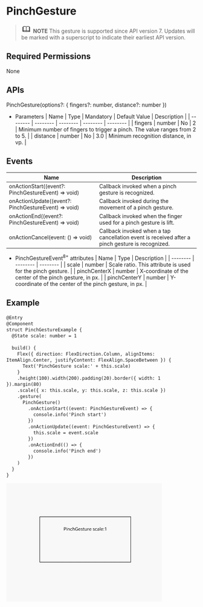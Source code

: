 # PinchGesture


> ![icon-note.gif](public_sys-resources/icon-note.gif) **NOTE**
> This gesture is supported since API version 7. Updates will be marked with a superscript to indicate their earliest API version.


## Required Permissions

None


## APIs

PinchGesture(options?: { fingers?: number, distance?: number })

- Parameters
    | Name | Type | Mandatory | Default Value | Description | 
  | -------- | -------- | -------- | -------- | -------- |
  | fingers | number | No | 2 | Minimum number of fingers to trigger a pinch. The value ranges from 2 to 5. | 
  | distance | number | No | 3.0 | Minimum recognition distance, in vp. | 


## Events

  | Name | Description | 
| -------- | -------- |
| onActionStart((event?: PinchGestureEvent) =&gt; void) | Callback invoked when a pinch gesture is recognized. | 
| onActionUpdate((event?: PinchGestureEvent) =&gt; void) | Callback invoked during the movement of a pinch gesture. | 
| onActionEnd((event?: PinchGestureEvent) =&gt; void) | Callback invoked when the finger used for a pinch gesture is lift. | 
| onActionCancel(event: () =&gt; void) | Callback invoked when a tap cancellation event is received after a pinch gesture is recognized. | 

- PinchGestureEvent<sup>8+</sup> attributes
    | Name | Type | Description | 
  | -------- | -------- | -------- |
  | scale | number | Scale ratio. This attribute is used for the pinch gesture. | 
  | pinchCenterX | number | X-coordinate of the center of the pinch gesture, in px. | 
  | pinchCenterY | number | Y-coordinate of the center of the pinch gesture, in px. | 


## Example


```
@Entry
@Component
struct PinchGestureExample {
  @State scale: number = 1

  build() {
    Flex({ direction: FlexDirection.Column, alignItems: ItemAlign.Center, justifyContent: FlexAlign.SpaceBetween }) {
      Text('PinchGesture scale:' + this.scale)
    }
    .height(100).width(200).padding(20).border({ width: 1 }).margin(80)
    .scale({ x: this.scale, y: this.scale, z: this.scale })
    .gesture(
      PinchGesture()
        .onActionStart((event: PinchGestureEvent) => {
          console.info('Pinch start')
        })
        .onActionUpdate((event: PinchGestureEvent) => {
          this.scale = event.scale
        })
        .onActionEnd(() => {
          console.info('Pinch end')
        })
    )
  }
}
```

![en-us_image_0000001257058419](figures/en-us_image_0000001257058419.gif)
